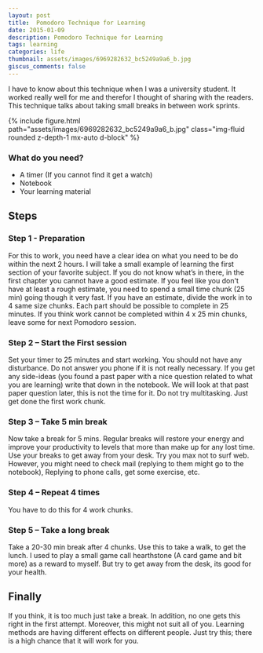 ```yaml
---
layout: post
title:  Pomodoro Technique for Learning
date: 2015-01-09
description: Pomodoro Technique for Learning
tags: learning
categories: life
thumbnail: assets/images/6969282632_bc5249a9a6_b.jpg
giscus_comments: false
---
```


I have to know about this technique when I was a university student. It worked really well for me and therefor I thought of sharing with the readers. This technique talks about taking small breaks in between work sprints.

<div class="row mt-3">
    <div class="col-sm mt-3 mt-md-0">
        {% include figure.html path="assets/images/6969282632_bc5249a9a6_b.jpg" class="img-fluid rounded z-depth-1 mx-auto d-block" %}
    </div>
</div>

### What do you need?

- A timer (If you cannot find it get a watch)
- Notebook
- Your learning material

## Steps

### Step 1 - Preparation

For this to work, you need have a clear idea on what you need to be do within the next 2 hours. I will take a small example of learning the first section of your favorite subject. If you do not know what’s in there, in the first chapter you cannot have a good estimate. If you feel like you don't have at least a rough estimate, you need to spend a small time chunk (25 min) going though it very fast. If you have an estimate, divide the work in to 4 same size chunks. Each part should be possible to complete in 25 minutes. If you think work cannot be completed within 4 x 25 min chunks, leave some for next Pomodoro session.

### Step 2 – Start the First session

Set your timer to 25 minutes and start working. You should not have any disturbance. Do not answer you phone if it is not really necessary. If you get any side-ideas (you found a past paper with a nice question related to what you are learning) write that down in the notebook. We will look at that past paper question later, this is not the time for it. Do not try multitasking. Just get done the first work chunk.

### Step 3 – Take 5 min break

Now take a break for 5 mins. Regular breaks will restore your energy and improve your productivity to levels that more than make up for any lost time. Use your breaks to get away from your desk. Try you max not to surf web. However, you might need to check mail (replying to them might go to the notebook), Replying to phone calls, get some exercise, etc.

### Step 4 – Repeat 4 times

You have to do this for 4 work chunks.

### Step 5 – Take a long break

Take a 20-30 min break after 4 chunks. Use this to take a walk, to get the lunch. I used to play a small game call hearthstone (A card game and bit more) as a reward to myself. But try to get away from the desk, its good for your health.

## Finally

If you think, it is too much just take a break. In addition, no one gets this right in the first attempt. Moreover, this might not suit all of you. Learning methods are having different effects on different people. Just try this; there is a high chance that it will work for you.
